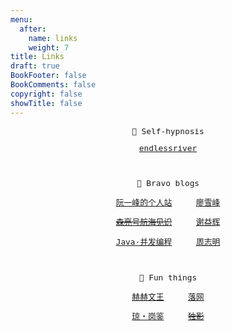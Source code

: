 ```yaml
---
menu:
  after:
    name: links
    weight: 7
title: Links
draft: true
BookFooter: false
BookComments: false
copyright: false
showTitle: false
---
```


<center style="font-family:monospace; font-size:0.8rem">

🔗️ Self-hypnosis
<br/>

[endlessriver](https://github.com/wangy325/endlessriver)<br/>
<!-- [示例代码](https://github.com/wangy325/java-review)<br/> -->
<!-- [hugo-theme-even](https://github.com/wangy325/hugo-theme-even)<br/> -->
<!-- [mybatis-plus-starter](https://github.com/wangy325/mybatis-plus-starter) -->

<br/>

📔️ Bravo blogs
<br/>

[阮一峰的个人站](http://www.ruanyifeng.com/home.html)&nbsp;&nbsp;&nbsp;&nbsp;
[廖雪峰](https://www.liaoxuefeng.com/)
<br/>

[~~森亮号航海见识~~](http://see.sl088.com/)&nbsp;&nbsp;&nbsp;&nbsp;
[谢益辉](https://yihui.org/)
<br/>

[Java·并发编程](https://ifeve.com/category/java/)&nbsp;&nbsp;&nbsp;&nbsp;
[周志明](https://icyfenix.cn/summary/)

<br/>

🌊️ Fun things

[赫赫文王](https://kqh.me/)&nbsp;&nbsp;&nbsp;&nbsp;
[落网](https://www.indie.cn/)
<br/>

[琼・岗鉴](http://khangey.com/cn/)&nbsp;&nbsp;&nbsp;&nbsp;
[~~独影~~](http://www.doing.ws/)
</center>
